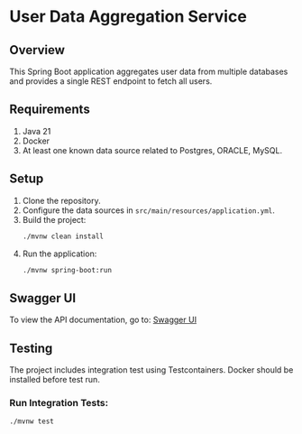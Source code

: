 # User Data Aggregation Service

## Overview
This Spring Boot application aggregates user data from multiple databases and provides a single REST endpoint to fetch all users.

## Requirements
1. Java 21
2. Docker
3. At least one known data source related to Postgres, ORACLE, MySQL. 

## Setup

1. Clone the repository.
2. Configure the data sources in `src/main/resources/application.yml`.
3. Build the project:
    ```sh
    ./mvnw clean install
    ```
4. Run the application:
    ```sh
    ./mvnw spring-boot:run
    ```

## Swagger UI
To view the API documentation, go to: [Swagger UI](http://localhost:8080/swagger-ui.html)

## Testing
The project includes integration test using Testcontainers.
Docker should be installed before test run.

### Run Integration Tests:
```sh
./mvnw test